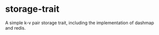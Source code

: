 # storage-trait
A simple k-v pair storage trait, including the implementation of dashmap and redis.
